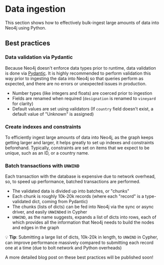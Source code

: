 # Data ingestion

This section shows how to effectively bulk-ingest large amounts of data into Neo4j using Python.

## Best practices

### Data validation via Pydantic

Because Neo4j doesn't enforce data types prior to runtime, data validation is done via [Pydantic](https://docs.pydantic.dev/latest/). It is highly recommended to perform validation this way prior to ingesting the data into Neo4j so that queries perform as expected, and there are no errors or unexpected issues in production.

- Number types (like integers and floats) are coerced prior to ingestion
- Fields are renamed when required (`designation` is renamed to `vineyard` for clarity)
- Default values are set using validators (If `country` field doesn't exist, a default value of "Unknown" is assigned)


### Create indexes and constraints

To efficiently ingest large amounts of data into Neo4j, as the graph keeps getting larger and larger, it helps greatly to set up indexes and constraints beforehand. Typically, constraints are set on items that we expect to be unique, such as an ID, or a country name.


### Batch transactions with `UNWIND`

Each transaction with the database is expensive due to network overhead, so, to speed up performance, batched transactions are performed.

- The validated data is divided up into batches, or "chunks"
- Each chunk is roughly 10k-20k records (where each "record" is a type-validated dict, coming from Pydantic)
- The chunks (lists of dicts) can be fed into Neo4j via the sync or async driver, and easily `UNWIND`ed in Cypher
- `UNWIND`, as the name suggests, expands a list of dicts into rows, each of which provides all the information that Neo4j needs to build the nodes and edges in the graph

💡 **Tip**: Submitting a large list of dicts, 10k-20k in length, to `UNWIND` in Cypher, can improve performance massively compared to submitting each record one at a time (due to bolt network and Python overheads)

A more detailed blog post on these best practices will be published soon!
